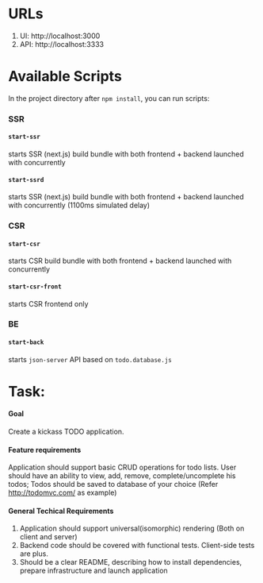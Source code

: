 # URLs
1. UI: http://localhost:3000
2. API: http://localhost:3333

# Available Scripts
In the project directory after `npm install`, you can run scripts:

### SSR
#### `start-ssr`
starts SSR (next.js) build bundle with both frontend + backend launched with concurrently

#### `start-ssrd`
starts SSR (next.js) build bundle with both frontend + backend launched with concurrently (1100ms simulated delay)

### CSR
#### `start-csr` 
starts CSR build bundle with both frontend + backend launched with concurrently

#### `start-csr-front`
starts CSR frontend only

### BE
#### `start-back` 
starts `json-server` API based on `todo.database.js`    

# Task:
#### Goal

Create a kickass TODO application.

#### Feature requirements

Application should support basic CRUD operations for todo lists.
User should have an ability to view, add, remove, complete/uncomplete his todos;
Todos should be saved to database of your choice
(Refer http://todomvc.com/ as example)

#### General Techical Requirements

1. Application should support universal(isomorphic) rendering (Both on client and server)
2. Backend code should be covered with functional tests. Client-side tests are plus.
3. Should be a clear README, describing how to install dependencies, prepare infrastructure and launch application
